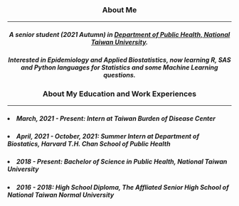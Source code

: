 <h3 align=center>About Me</h3>

---

<h5 align=center>A senior student (2021 Autumn) in <a href="http://dph.ntu.edu.tw/web/index/index.jsp?lang=en">Department of Public Health, National Taiwan University</a>.</h5>
<h5 align=center>Interested in Epidemiology and Applied Biostatistics, now learning R, SAS and Python languages for Statistics and some Machine Learning questions.</h5>

<h3 align=center>About My Education and Work Experiences</h3>

---

<h5 align=left><li>March, 2021 - Present: Intern at Taiwan Burden of Disease Center</li></h5>
<h5 align=left><li>April, 2021 - October, 2021: Summer Intern at Department of Biostatics, Harvard T.H. Chan School of Public Health</li></h5>
<h5 align=left><li>2018 - Present: Bachelor of Science in Public Health, National Taiwan University</li></h5>
<h5 align=left><li>2016 - 2018: High School Diploma, The Affliated Senior High School of National Taiwan Normal University</li></h5>
